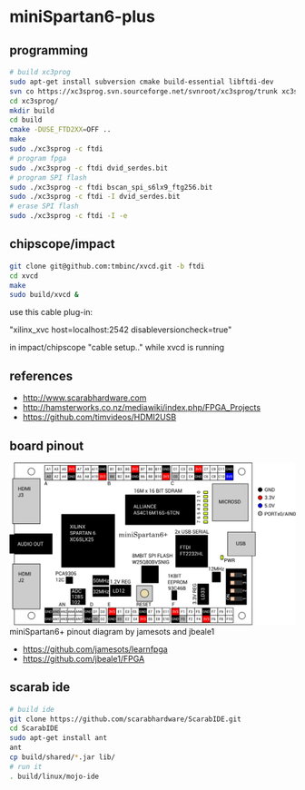 # miniSpartan6-plus

## programming

```sh
# build xc3prog
sudo apt-get install subversion cmake build-essential libftdi-dev
svn co https://xc3sprog.svn.sourceforge.net/svnroot/xc3sprog/trunk xc3sprog
cd xc3sprog/
mkdir build
cd build
cmake -DUSE_FTD2XX=OFF ..
make
sudo ./xc3sprog -c ftdi
# program fpga
sudo ./xc3sprog -c ftdi dvid_serdes.bit
# program SPI flash
sudo ./xc3sprog -c ftdi bscan_spi_s6lx9_ftg256.bit
sudo ./xc3sprog -c ftdi -I dvid_serdes.bit
# erase SPI flash
sudo ./xc3sprog -c ftdi -I -e
```

## chipscope/impact

```sh
git clone git@github.com:tmbinc/xvcd.git -b ftdi
cd xvcd
make
sudo build/xvcd &
```
use this cable plug-in:

 "xilinx_xvc host=localhost:2542 disableversioncheck=true" 

in impact/chipscope "cable setup.." while xvcd is running

## references

 - http://www.scarabhardware.com
 - http://hamsterworks.co.nz/mediawiki/index.php/FPGA_Projects
 - https://github.com/timvideos/HDMI2USB

## board pinout

![board pinout](/miniSpartan6-plus.png)
miniSpartan6+ pinout diagram by jamesots and jbeale1
 - https://github.com/jamesots/learnfpga
 - https://github.com/jbeale1/FPGA

## scarab ide

```sh
# build ide
git clone https://github.com/scarabhardware/ScarabIDE.git
cd ScarabIDE
sudo apt-get install ant
ant
cp build/shared/*.jar lib/
# run it
. build/linux/mojo-ide
```
